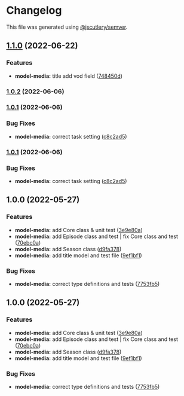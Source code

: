 # Changelog

This file was generated using [@jscutlery/semver](https://github.com/jscutlery/semver).

## [1.1.0](https://gitlab.migoinc.com/migotv/paintbox/compare/model-media@1.0.2...model-media@1.1.0) (2022-06-22)


### Features

* **model-media:** title add vod field ([748450d](https://gitlab.migoinc.com/migotv/paintbox/commit/748450d93552c6644e50de8bc1d03170634cc274))

### [1.0.2](https://gitlab.migoinc.com/migotv/paintbox/compare/model-media@1.0.1...model-media@1.0.2) (2022-06-06)

### [1.0.1](https://gitlab.migoinc.com/migotv/paintbox/compare/model-media@1.0.0...model-media@1.0.1) (2022-06-06)


### Bug Fixes

* **model-media:** correct task setting ([c8c2ad5](https://gitlab.migoinc.com/migotv/paintbox/commit/c8c2ad5219f353d4893812cebce7f2296cfe7254))

### [1.0.1](https://gitlab.migoinc.com/migotv/paintbox/compare/model-media@1.0.0...model-media@1.0.1) (2022-06-06)


### Bug Fixes

* **model-media:** correct task setting ([c8c2ad5](https://gitlab.migoinc.com/migotv/paintbox/commit/c8c2ad5219f353d4893812cebce7f2296cfe7254))

## 1.0.0 (2022-05-27)


### Features

* **model-media:** add Core class & unit test ([3e9e80a](https://gitlab.migoinc.com/migotv/paintbox/commit/3e9e80aabf859f6b8e0f9acb33afa3b44f605784))
* **model-media:** add Episode class and test | fix Core class and test ([70ebc0a](https://gitlab.migoinc.com/migotv/paintbox/commit/70ebc0a67c978651068ff288eb030b09ee8fa36f))
* **model-media:** add Season class ([d9fa378](https://gitlab.migoinc.com/migotv/paintbox/commit/d9fa3784514ecb3f3b7c80425d49e71e83432552))
* **model-media:** add title model and test file ([9ef1bf1](https://gitlab.migoinc.com/migotv/paintbox/commit/9ef1bf19a0396d681750f0ff35a9844acceddf3e))


### Bug Fixes

* **model-media:** correct type definitions and tests ([7753fb5](https://gitlab.migoinc.com/migotv/paintbox/commit/7753fb5951d0d576dbba9a410e72c7eb9a44f3b7))

## 1.0.0 (2022-05-27)


### Features

* **model-media:** add Core class & unit test ([3e9e80a](https://gitlab.migoinc.com/migotv/paintbox/commit/3e9e80aabf859f6b8e0f9acb33afa3b44f605784))
* **model-media:** add Episode class and test | fix Core class and test ([70ebc0a](https://gitlab.migoinc.com/migotv/paintbox/commit/70ebc0a67c978651068ff288eb030b09ee8fa36f))
* **model-media:** add Season class ([d9fa378](https://gitlab.migoinc.com/migotv/paintbox/commit/d9fa3784514ecb3f3b7c80425d49e71e83432552))
* **model-media:** add title model and test file ([9ef1bf1](https://gitlab.migoinc.com/migotv/paintbox/commit/9ef1bf19a0396d681750f0ff35a9844acceddf3e))


### Bug Fixes

* **model-media:** correct type definitions and tests ([7753fb5](https://gitlab.migoinc.com/migotv/paintbox/commit/7753fb5951d0d576dbba9a410e72c7eb9a44f3b7))
